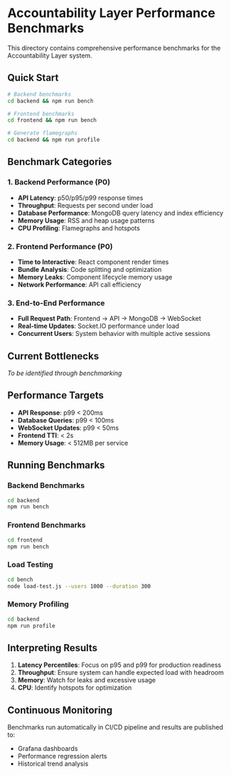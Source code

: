 # Accountability Layer Performance Benchmarks

This directory contains comprehensive performance benchmarks for the Accountability Layer system.

## Quick Start

```bash
# Backend benchmarks
cd backend && npm run bench

# Frontend benchmarks  
cd frontend && npm run bench

# Generate flamegraphs
cd backend && npm run profile
```

## Benchmark Categories

### 1. Backend Performance (P0)
- **API Latency**: p50/p95/p99 response times
- **Throughput**: Requests per second under load
- **Database Performance**: MongoDB query latency and index efficiency
- **Memory Usage**: RSS and heap usage patterns
- **CPU Profiling**: Flamegraphs and hotspots

### 2. Frontend Performance (P0)
- **Time to Interactive**: React component render times
- **Bundle Analysis**: Code splitting and optimization
- **Memory Leaks**: Component lifecycle memory usage
- **Network Performance**: API call efficiency

### 3. End-to-End Performance
- **Full Request Path**: Frontend → API → MongoDB → WebSocket
- **Real-time Updates**: Socket.IO performance under load
- **Concurrent Users**: System behavior with multiple active sessions

## Current Bottlenecks

*To be identified through benchmarking*

## Performance Targets

- **API Response**: p99 < 200ms
- **Database Queries**: p99 < 100ms  
- **WebSocket Updates**: p99 < 50ms
- **Frontend TTI**: < 2s
- **Memory Usage**: < 512MB per service

## Running Benchmarks

### Backend Benchmarks
```bash
cd backend
npm run bench
```

### Frontend Benchmarks
```bash
cd frontend
npm run bench
```

### Load Testing
```bash
cd bench
node load-test.js --users 1000 --duration 300
```

### Memory Profiling
```bash
cd backend
npm run profile
```

## Interpreting Results

1. **Latency Percentiles**: Focus on p95 and p99 for production readiness
2. **Throughput**: Ensure system can handle expected load with headroom
3. **Memory**: Watch for leaks and excessive usage
4. **CPU**: Identify hotspots for optimization

## Continuous Monitoring

Benchmarks run automatically in CI/CD pipeline and results are published to:
- Grafana dashboards
- Performance regression alerts
- Historical trend analysis
